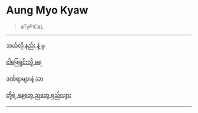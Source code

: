 # Aung Myo Kyaw

> aTyPiCaL

---

[ဘယ်လို နည်း နဲ့ မှ](https://youtu.be/iNvpz3aBySE?list=PLn1wGLjc4_qzuEtGMeb1DYh9lSxj-vqCe)

[ငါဖြေရှင်းလို့ မရ](https://youtu.be/iNvpz3aBySE?list=PLn1wGLjc4_qzuEtGMeb1DYh9lSxj-vqCe)

[ဒဏ်ရာများနဲ့ သာ](https://youtu.be/iNvpz3aBySE?list=PLn1wGLjc4_qzuEtGMeb1DYh9lSxj-vqCe)

[တို့ရဲ့ နေ့တွေ ညတွေ ရှည်လျား](https://youtu.be/iNvpz3aBySE?list=PLn1wGLjc4_qzuEtGMeb1DYh9lSxj-vqCe)


---
